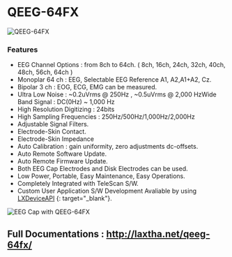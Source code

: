 # QEEG-64FX

![QEEG-64FX](http://laxtha.net/wp-content/uploads/2017/03/Featured_QEEG-64FX_600x600.jpg)
### Features
- EEG Channel Options : from 8ch to 64ch. ( 8ch, 16ch, 24ch, 32ch, 40ch, 48ch, 56ch, 64ch )
- Monoplar 64 ch : EEG, Selectable EEG Reference A1, A2,A1+A2, Cz.
- Bipolar 3 ch : EOG, ECG, EMG can be measured.
- Ultra Low Noise : ~0.2uVrms @ 250Hz , ~0.5uVrms @ 2,000 HzWide Band Signal : DC(0Hz) ~ 1,000 Hz
- High Resolution Digitizing : 24bits
- High Sampling Frequencies : 250Hz/500Hz/1,000Hz/2,000Hz
- Adjustable Signal Filters.
- Electrode-Skin Contact.
- Electrode-Skin Impedance
- Auto Calibration : gain uniformity, zero adjustments dc-offsets.
- Auto Remote Software Update.
- Auto Remote Firmware Update.
- Both EEG Cap Electrodes and Disk Electrodes can be used.
- Low Power, Portable, Easy Maintenance, Easy Operations.
- Completely Integrated with TeleScan S/W.  
- Custom User Application S/W Development Avaliable by using [LXDeviceAPI](https://github.com/LAXTHA/LXDeviceAPI "LXDeviceAPI GitHub") {: target="_blank"}. 


![EEG Cap with QEEG-64FX](http://laxtha.net/wp-content/uploads/2018/01/EEGCap_QEEG-64FX_Connection_780x780.png)

## Full Documentations : http://laxtha.net/qeeg-64fx/
